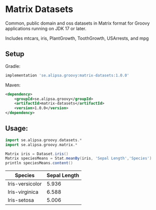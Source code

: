 # Matrix Datasets
Common, public domain and oss datasets in Matrix format for Groovy applications running on JDK 17 or later.

Includes mtcars, iris, PlantGrowth, ToothGrowth, USArrests, and mpg

## Setup
Gradle:
```groovy
implementation 'se.alipsa.groovy:matrix-datasets:1.0.0'
```
Maven:
```xml
<dependency>
    <groupId>se.alipsa.groovy</groupId>
    <artifactId>matrix-datasets</artifactId>
    <version>1.0.0</version>
</dependency>
```

## Usage:
```groovy
import se.alipsa.groovy.datasets.*
import se.alipsa.groovy.matrix.*

Matrix iris = Dataset.iris()
Matrix speciesMeans = Stat.meanBy(iris, 'Sepal Length','Species')
println speciesMeans.content()
```
| Species         | Sepal Length |
|-----------------|--------------|
| Iris-versicolor | 5.936        |
| Iris-virginica	 | 6.588        |
| Iris-setosa	    | 5.006        |
```
